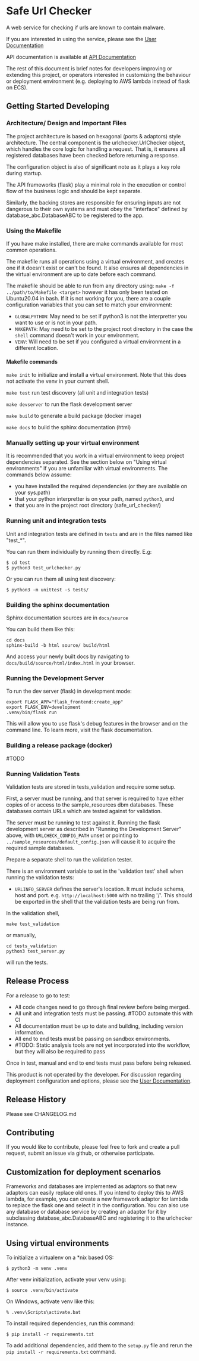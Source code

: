 # Safe Url Checker

A web service for checking if urls are known to contain malware.

If you are interested in using the service, please see the [User Documentation](http://urlinfo-project-safeurlchecker-docs-sphinx-4312lkj1234.s3-website.ca-central-1.amazonaws.com)

API documentation is available at [API Documentation](http://urlinfo-project-safeurlchecker-docs-sphinx-4312lkj1234.s3-website.ca-central-1.amazonaws.com/#api-documentation)

The rest of this document is brief notes for developers improving or extending this project, or operators interested in customizing the behaviour or deployment environment (e.g. deploying to AWS lambda instead of flask on ECS).

## Getting Started Developing
### Architecture/ Design and Important Files
The project architecture is based on hexagonal (ports & adaptors) style architecture.
The central component is the urlchecker.UrlChecker object, which handles the core logic for handling a request.
That is, it ensures all registered databases have been checked before returning a response.

The configuration object is also of significant note as it plays a key role during startup.

The API frameworks (flask) play a minimal role in the execution or control flow of the business logic and should be kept separate.

Similarly, the backing stores are responsible for ensuring inputs are not dangerous to their own systems and must obey the "interface" defined by database_abc.DatabaseABC to be registered to the app.

### Using the Makefile
If you have make installed, there are make commands available for most common operations.

The makefile runs all operations using a virtual environment, and creates one if it doesn't exist or can't be found.
It also ensures all dependencies in the virtual environment are up to date before each command.

The makefile should be able to run from any directory using:
`make -f ../path/to/Makefile <target>`
however it has only been tested on Ubuntu20.04 in bash. If it is not working for you, there 
are a couple configuration variables that you can set to match your environment:
- `GLOBALPYTHON`: May need to be set if python3 is not the interpretter you want to use or is not in your path.
- `MAKEPATH`: May need to be set to the project root directory in the case the `shell` command doesn't work in your environment.
- `VENV`: Will need to be set if you configured a virtual environment in a different location.

#### Makefile commands
`make init` to initialize and install a virtual environment. 
Note that this does not activate the venv in your current shell. 

`make test` run test discovery (all unit and integration tests)

`make devserver` to run the flask development server

`make build` to generate a build package (docker image)

`make docs` to build the sphinx documentation (html)

### Manually setting up your virtual environment
It is recommended that you work in a virtual environment to keep project dependencies separated.
See the section below on "Using virtual environments" if you are unfamiliar with virtual environments.
The commands below assume:
- you have installed the required dependencies (or they are available on your sys.path)
- that your python interpretter is on your path, named `python3`, and
- that you are in the project root directory (safe_url_checker/)

### Running unit and integration tests
Unit and integration tests are defined in `tests` and are in the files named like "test_*".

You can run them individually by running them directly. E.g:
```
$ cd test
$ python3 test_urlchecker.py
```

Or you can run them all using test discovery:
```
$ python3 -m unittest -s tests/
```

### Building the sphinx documentation
Sphinx documentation sources are in `docs/source`

You can build them like this:
```
cd docs
sphinx-build -b html source/ build/html
```

And access your newly built docs by navigating to 
`docs/build/source/html/index.html` in your browser.

### Running the Development Server
To run the dev server (flask) in development mode:

```
export FLASK_APP="flask_frontend:create_app"
export FLASK_ENV=development
.venv/bin/flask run
```

This will allow you to use flask's debug features in the browser and on the command line.
To learn more, visit the flask documentation.

### Building a release package (docker)
#TODO

### Running Validation Tests
Validation tests are stored in tests_validation and require some setup.

First, a server must be running, and that server is required to have either copies of or access to the sample_resources dbm databases. These databases contain URLs which are tested against for validation.

The server must be running to test against it. Running the flask development server as described in 
"Running the Development Server" above, with `URLCHECK_CONFIG_PATH` unset or pointing to 
`../sample_resources/default_config.json` will cause it to acquire the required sample databases.

Prepare a separate shell to run the validation tester.

There is an environment variable to set in the 'validation test' shell when running the validation tests:

   - `URLINFO_SERVER` defines the server's location. It must include schema, host and port. e.g. `http://localhost:5000` with no trailing '/'. This should be exported in the shell that the validation tests are being run from.

In the validation shell, 

```make test_validation``` 

or manually,

```
cd tests_validation
python3 test_server.py
```

will run the tests.



## Release Process
For a release to go to test:
- All code changes need to go through final review before being merged.
- All unit and integration tests must be passing. #TODO automate this with CI
- All documentation must be up to date and building, including version information.
- All end to end tests must be passing on sandbox environments.
- #TODO: Static analysis tools are not yet incorporated into the workflow, but they will also be required to pass

Once in test, manual and end to end tests must pass before being released.

This product is not operated by the developer. For discussion regarding deployment
configuration and options, please see the [User Documentation](http://urlinfo-project-safeurlchecker-docs-sphinx-4312lkj1234.s3-website.ca-central-1.amazonaws.com/).


## Release History
Please see CHANGELOG.md

## Contributing
If you would like to contribute, please feel free to fork and create a pull request, submit an issue via github, or otherwise participate.

## Customization for deployment scenarios
Frameworks and databases are implemented as adaptors so that new adaptors can easily replace old ones.
If you intend to deploy this to AWS lambda, for example, you can create a new framework adaptor for lambda 
to replace the flask one and select it in the configuration.
You can also use any database or database service by creating an adaptor for it by subclassing database_abc.DatabaseABC and registering it to the urlchecker instance.

## Using virtual environments

To initialize a virtualenv on a *nix based OS:

```
$ python3 -m venv .venv
```

After venv initialization, activate your venv using:

```
$ source .venv/bin/activate
```

On Windows, activate venv like this:

```
% .venv\Scripts\activate.bat
```

To install required dependencies, run this command:

```
$ pip install -r requirements.txt
```

To add additional dependencies, add them to the `setup.py` file and 
rerun the `pip install -r requirements.txt` command.
